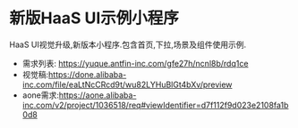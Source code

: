 # 新版HaaS UI示例小程序
HaaS UI视觉升级,新版本小程序.包含首页,下拉,场景及组件使用示例.
- 需求列表:
https://yuque.antfin-inc.com/gfe27h/ncnl8b/rdq1ce
- 视觉稿:https://done.alibaba-inc.com/file/eaLtNcCRcd9t/wu82LYHuBlGt4bXv/preview
- aone需求:https://aone.alibaba-inc.com/v2/project/1036518/req#viewIdentifier=d7f112f9d023e2108fa1b0d8